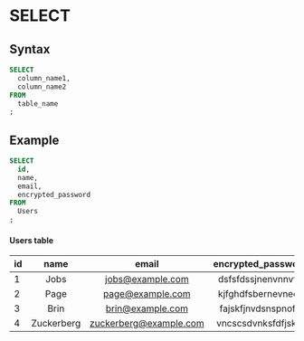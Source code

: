 # SELECT

## Syntax

```sql
SELECT
  column_name1,
  column_name2
FROM
  table_name
;
```

## Example

```sql
SELECT
  id,
  name,
  email,
  encrypted_password
FROM
  Users
;
```

#### Users table

| id | name       | email                  | encrypted_password |
|:---|:----------:| :---------------------:|:------------------:|
| 1  | Jobs       | jobs@example.com       | dsfsfdssjnenvnnvfq |
| 2  | Page       | page@example.com       | kjfghdfsbernevnedr |
| 3  | Brin       | brin@example.com       | fajskfjnvdsnspnofe |
| 4  | Zuckerberg | zuckerberg@example.com | vncscsdvnksfdfjskw |
